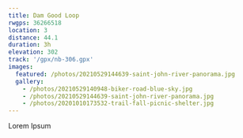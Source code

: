 ```yaml
---
title: Dam Good Loop
rwgps: 36266518
location: 3
distance: 44.1
duration: 3h
elevation: 302
track: '/gpx/nb-306.gpx'
images:
  featured: /photos/20210529144639-saint-john-river-panorama.jpg
  gallery:
    - /photos/20210529140948-biker-road-blue-sky.jpg
    - /photos/20210529144639-saint-john-river-panorama.jpg
    - /photos/20201010173532-trail-fall-picnic-shelter.jpg
---
```

Lorem Ipsum
<!-- More -->